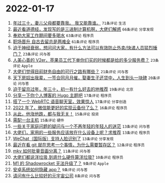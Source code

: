 # 2022-01-17

1. [年过三十，妻儿父母都要靠我。 我又能靠谁。](https://www.v2ex.com/t/828680) `71条评论` `生活`
1. [最近看道德经，发现写的是三进制计算机啊，大佬们解惑](https://www.v2ex.com/t/828650) `66条评论` `分享发现`
1. [奉劝大家工作期间要多喝水](https://www.v2ex.com/t/828645) `63条评论` `程序员`
1. [职场晋升 自古去留总是两难全](https://www.v2ex.com/t/828670) `61条评论` `程序员`
1. [迫于神经衰弱，想问问大家，有什么方法可以有效防止外卖/快递人员猛烈捶门？](https://www.v2ex.com/t/828724) `23条评论` `问与答`
1. [人美心善的 V2er，苹果员工代下单你们买的时候都是给的多少服务费？](https://www.v2ex.com/t/828649) `23条评论` `Apple`
1. [大佬们觉得目前财务自由的可行之路有哪些？](https://www.v2ex.com/t/828693) `21条评论` `问与答`
1. [天下房奴出我辈，一签合同月月催，娶妻生子还贷中，人生到头一块碑](https://www.v2ex.com/t/828659) `20条评论` `问与答`
1. [迫于留京过年，年三十，初一有什么好去的地推荐](https://www.v2ex.com/t/828715) `19条评论` `北京`
1. [分享一下你个人博客的 Hugo 主题吧](https://www.v2ex.com/t/828677) `17条评论` `程序员`
1. [搭了一个 WebRTC 语音聊天室，效果惊人](https://www.v2ex.com/t/828646) `17条评论` `分享创造`
1. [2022 年了，微信能更好的实现云备份了么？](https://www.v2ex.com/t/828710) `16条评论` `程序员`
1. [从此，他涨他跌，都与我无关！](https://www.v2ex.com/t/828732) `15条评论` `投资`
1. [需配一台主机](https://www.v2ex.com/t/828688) `15条评论` `硬件`
1. [一些关于家庭问题的疑问与一个不再年轻的年轻人的迷茫](https://www.v2ex.com/t/828733) `13条评论` `问与答`
1. [大佬们，家用的一些服务应该放在什么设备上呢？求推荐](https://www.v2ex.com/t/828712) `13条评论` `程序员`
1. [WeChat（国际版）支持人脸识别了](https://www.v2ex.com/t/828678) `13条评论` `分享发现`
1. [最近在看 git 就在思考一个事情，为什么需要暂存区？](https://www.v2ex.com/t/828673) `12条评论` `程序员`
1. [mkv 如何批量音画分离？](https://www.v2ex.com/t/828647) `11条评论` `问与答`
1. [大佬们都说洋垃圾,到底什么硬件算洋垃圾?](https://www.v2ex.com/t/828739) `10条评论` `程序员`
1. [M1 的 Shadowrocket 无法升级了？](https://www.v2ex.com/t/828725) `9条评论` `Apple`
1. [安卓系统如何隐藏 app？](https://www.v2ex.com/t/828643) `9条评论` `问与答`
1. [请问有什么比较好的元宇宙公司](https://www.v2ex.com/t/828697) `8条评论` `问与答`

